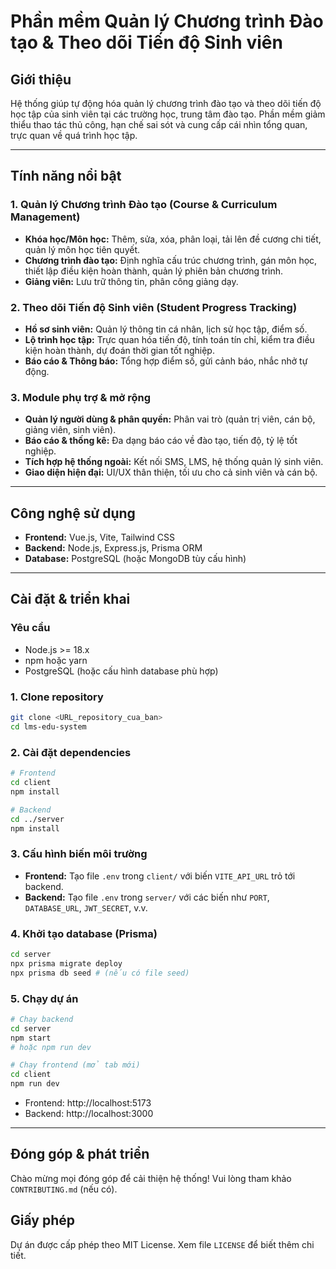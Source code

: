 # Phần mềm Quản lý Chương trình Đào tạo & Theo dõi Tiến độ Sinh viên

## Giới thiệu

Hệ thống giúp tự động hóa quản lý chương trình đào tạo và theo dõi tiến độ học tập của sinh viên tại các trường học, trung tâm đào tạo. Phần mềm giảm thiểu thao tác thủ công, hạn chế sai sót và cung cấp cái nhìn tổng quan, trực quan về quá trình học tập.

---

## Tính năng nổi bật

### 1. Quản lý Chương trình Đào tạo (Course & Curriculum Management)
- **Khóa học/Môn học:** Thêm, sửa, xóa, phân loại, tải lên đề cương chi tiết, quản lý môn học tiên quyết.
- **Chương trình đào tạo:** Định nghĩa cấu trúc chương trình, gán môn học, thiết lập điều kiện hoàn thành, quản lý phiên bản chương trình.
- **Giảng viên:** Lưu trữ thông tin, phân công giảng dạy.

### 2. Theo dõi Tiến độ Sinh viên (Student Progress Tracking)
- **Hồ sơ sinh viên:** Quản lý thông tin cá nhân, lịch sử học tập, điểm số.
- **Lộ trình học tập:** Trực quan hóa tiến độ, tính toán tín chỉ, kiểm tra điều kiện hoàn thành, dự đoán thời gian tốt nghiệp.
- **Báo cáo & Thông báo:** Tổng hợp điểm số, gửi cảnh báo, nhắc nhở tự động.

### 3. Module phụ trợ & mở rộng
- **Quản lý người dùng & phân quyền:** Phân vai trò (quản trị viên, cán bộ, giảng viên, sinh viên).
- **Báo cáo & thống kê:** Đa dạng báo cáo về đào tạo, tiến độ, tỷ lệ tốt nghiệp.
- **Tích hợp hệ thống ngoài:** Kết nối SMS, LMS, hệ thống quản lý sinh viên.
- **Giao diện hiện đại:** UI/UX thân thiện, tối ưu cho cả sinh viên và cán bộ.

---

## Công nghệ sử dụng

- **Frontend:** Vue.js, Vite, Tailwind CSS
- **Backend:** Node.js, Express.js, Prisma ORM
- **Database:** PostgreSQL (hoặc MongoDB tùy cấu hình)

---

## Cài đặt & triển khai

### Yêu cầu
- Node.js >= 18.x
- npm hoặc yarn
- PostgreSQL (hoặc cấu hình database phù hợp)

### 1. Clone repository
```bash
git clone <URL_repository_cua_ban>
cd lms-edu-system
```

### 2. Cài đặt dependencies
```bash
# Frontend
cd client
npm install

# Backend
cd ../server
npm install
```

### 3. Cấu hình biến môi trường
- **Frontend:** Tạo file `.env` trong `client/` với biến `VITE_API_URL` trỏ tới backend.
- **Backend:** Tạo file `.env` trong `server/` với các biến như `PORT`, `DATABASE_URL`, `JWT_SECRET`, v.v.

### 4. Khởi tạo database (Prisma)
```bash
cd server
npx prisma migrate deploy
npx prisma db seed # (nếu có file seed)
```

### 5. Chạy dự án
```bash
# Chạy backend
cd server
npm start
# hoặc npm run dev

# Chạy frontend (mở tab mới)
cd client
npm run dev
```
- Frontend: http://localhost:5173
- Backend: http://localhost:3000

---

## Đóng góp & phát triển

Chào mừng mọi đóng góp để cải thiện hệ thống! Vui lòng tham khảo `CONTRIBUTING.md` (nếu có).

## Giấy phép

Dự án được cấp phép theo MIT License. Xem file `LICENSE` để biết thêm chi tiết.